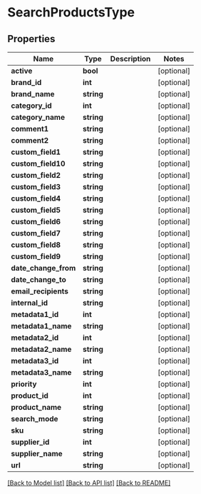 # SearchProductsType

## Properties
Name | Type | Description | Notes
------------ | ------------- | ------------- | -------------
**active** | **bool** |  | [optional] 
**brand_id** | **int** |  | [optional] 
**brand_name** | **string** |  | [optional] 
**category_id** | **int** |  | [optional] 
**category_name** | **string** |  | [optional] 
**comment1** | **string** |  | [optional] 
**comment2** | **string** |  | [optional] 
**custom_field1** | **string** |  | [optional] 
**custom_field10** | **string** |  | [optional] 
**custom_field2** | **string** |  | [optional] 
**custom_field3** | **string** |  | [optional] 
**custom_field4** | **string** |  | [optional] 
**custom_field5** | **string** |  | [optional] 
**custom_field6** | **string** |  | [optional] 
**custom_field7** | **string** |  | [optional] 
**custom_field8** | **string** |  | [optional] 
**custom_field9** | **string** |  | [optional] 
**date_change_from** | **string** |  | [optional] 
**date_change_to** | **string** |  | [optional] 
**email_recipients** | **string** |  | [optional] 
**internal_id** | **string** |  | [optional] 
**metadata1_id** | **int** |  | [optional] 
**metadata1_name** | **string** |  | [optional] 
**metadata2_id** | **int** |  | [optional] 
**metadata2_name** | **string** |  | [optional] 
**metadata3_id** | **int** |  | [optional] 
**metadata3_name** | **string** |  | [optional] 
**priority** | **int** |  | [optional] 
**product_id** | **int** |  | [optional] 
**product_name** | **string** |  | [optional] 
**search_mode** | **string** |  | [optional] 
**sku** | **string** |  | [optional] 
**supplier_id** | **int** |  | [optional] 
**supplier_name** | **string** |  | [optional] 
**url** | **string** |  | [optional] 

[[Back to Model list]](../README.md#documentation-for-models) [[Back to API list]](../README.md#documentation-for-api-endpoints) [[Back to README]](../README.md)


